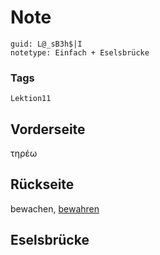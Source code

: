# Note
```
guid: L@_sB3h$|I
notetype: Einfach + Eselsbrücke
```

### Tags
```
Lektion11
```

## Vorderseite
τηρέω

## Rückseite
bewachen, <u>bewahren</u>

## Eselsbrücke


